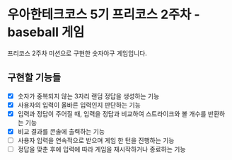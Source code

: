 # 우아한테크코스 5기 프리코스 2주차 - baseball 게임  
프리코스 2주차 미션으로 구현한 숫자야구 게임입니다.  
  
## 구현할 기능들  
- [x] 숫자가 중복되지 않는 3자리 랜덤 정답을 생성하는 기능  
- [x] 사용자의 입력이 올바른 입력인지 판단하는 기능  
- [x] 입력과 정답이 주어질 때, 입력을 정답과 비교하여 스트라이크와 볼 개수를 반환하는 기능  
- [x] 비교 결과를 콘솔에 출력하는 기능  
- [ ] 사용자 입력을 연속적으로 받으며 게임 한 턴을 진행하는 기능  
- [ ] 정답을 맞춘 후에 입력에 따라 게임을 재시작하거나 종료하는 기능  